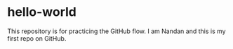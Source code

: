 # hello-world
This repository is for practicing the GitHub flow.
I am Nandan and this is my first repo on GitHub.
